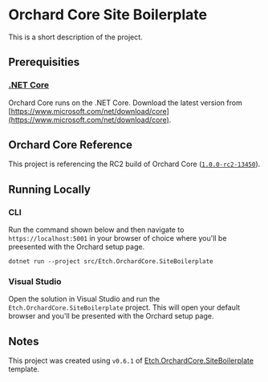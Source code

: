 # Orchard Core Site Boilerplate

This is a short description of the project.

## Prerequisities

### [.NET Core](https://docs.microsoft.com/en-us/dotnet/core/)

Orchard Core runs on the .NET Core. Download the latest version from [https://www.microsoft.com/net/download/core](https://www.microsoft.com/net/download/core).

## Orchard Core Reference

This project is referencing the RC2 build of Orchard Core ([`1.0.0-rc2-13450`](https://www.nuget.org/packages/OrchardCore.Module.Targets/1.0.0-rc2-13450)).

## Running Locally

### CLI

Run the command shown below and then navigate to `https://localhost:5001` in your browser of choice where you'll be preesented with the Orchard setup page.

    dotnet run --project src/Etch.OrchardCore.SiteBoilerplate

### Visual Studio

Open the solution in Visual Studio and run the `Etch.OrchardCore.SiteBoilerplate` project. This will open your default browser and you'll be presented with the Orchard setup page.

## Notes

This project was created using `v0.6.1` of [Etch.OrchardCore.SiteBoilerplate](https://github.com/EtchUK/Etch.OrchardCore.SiteBoilerplate) template.
